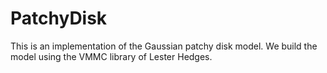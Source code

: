 # PatchyDisk
This is an implementation of the Gaussian patchy disk model. We build the model using the VMMC library of Lester Hedges. 
